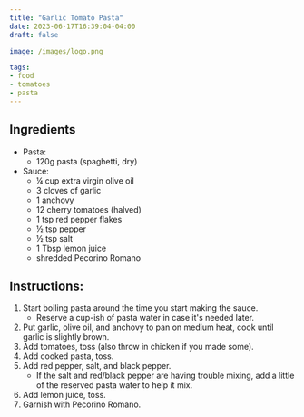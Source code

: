```yaml
---
title: "Garlic Tomato Pasta"
date: 2023-06-17T16:39:04-04:00
draft: false

image: /images/logo.png

tags:
- food
- tomatoes
- pasta
---
```


## Ingredients
- Pasta:
    - 120g pasta (spaghetti, dry)
- Sauce:
    - &frac14; cup extra virgin olive oil
    - 3 cloves of garlic
    - 1 anchovy
    - 12 cherry tomatoes (halved)
    - 1 tsp red pepper flakes
    - &frac12; tsp pepper
    - &frac12; tsp salt
    - 1 Tbsp lemon juice
    - shredded Pecorino Romano

## Instructions:
1. Start boiling pasta around the time you start making the sauce.
    - Reserve a cup-ish of pasta water in case it's needed later.
1. Put garlic, olive oil, and anchovy to pan on medium heat, cook until garlic is slightly brown.
1. Add tomatoes, toss (also throw in chicken if you made some).
1. Add cooked pasta, toss.
1. Add red pepper, salt, and black pepper.
    - If the salt and red/black pepper are having trouble mixing, add a little of the reserved pasta water to help it mix.
1. Add lemon juice, toss.
1. Garnish with Pecorino Romano.
